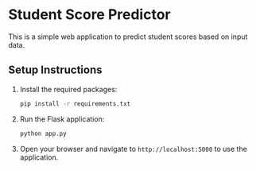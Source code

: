 # Student Score Predictor

This is a simple web application to predict student scores based on input data.

## Setup Instructions

1. Install the required packages:
    ```bash
    pip install -r requirements.txt
    ```

2. Run the Flask application:
    ```bash
    python app.py
    ```

3. Open your browser and navigate to `http://localhost:5000` to use the application.
